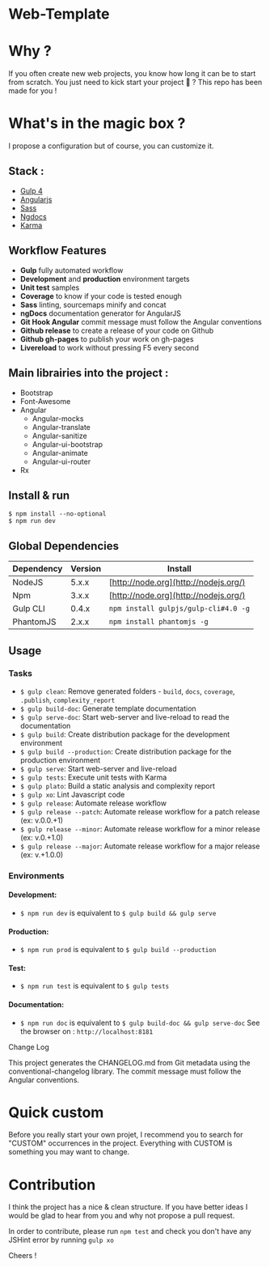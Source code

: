 Web-Template
===================

# Why ?
If you often create new web projects, you know how long it can be to start from scratch.
You just need to kick start your project :rocket: ? This repo has been made for you !

# What's in the magic box ?
I propose a configuration but of course, you can customize it.

## Stack :
- [Gulp 4](http://gulpjs.com/)
- [Angularjs](https://angularjs.org/)
- [Sass](http://sass-lang.com/)
- [Ngdocs](https://github.com/nikhilmodak/gulp-ngdocs)
- [Karma](http://karma-runner.github.io/)

## Workflow Features
- **Gulp** fully automated workflow
- **Development** and **production** environment targets
- **Unit test** samples
- **Coverage** to know if your code is tested enough
- **Sass** linting, sourcemaps minify and concat
- **ngDocs** documentation generator for AngularJS
- **Git Hook Angular** commit message must follow the Angular conventions
- **Github release** to create a release of your code on Github
- **Github gh-pages** to publish your work on gh-pages
- **Livereload** to work without pressing F5 every second

## Main librairies into the project :
- Bootstrap
- Font-Awesome
- Angular
	- Angular-mocks
	- Angular-translate
	- Angular-sanitize
	- Angular-ui-bootstrap
	- Angular-animate
	- Angular-ui-router
- Rx

## Install & run
```
$ npm install --no-optional
$ npm run dev
```

## Global Dependencies
| Dependency | Version | Install                               |
| ---------- | ------- | ------------------------------------- |
| NodeJS     | 5.x.x   | [http://node.org](http://nodejs.org/) |
| Npm        | 3.x.x   | [http://node.org](http://nodejs.org/) |
| Gulp CLI   | 0.4.x   | `npm install gulpjs/gulp-cli#4.0 -g`  |
| PhantomJS  | 2.x.x   | `npm install phantomjs -g`            |

## Usage
### Tasks
- `$ gulp clean`: Remove generated folders - `build`, `docs`, `coverage`, `.publish`, `complexity_report`
- `$ gulp build-doc`: Generate template documentation
- `$ gulp serve-doc`: Start web-server and live-reload to read the documentation
- `$ gulp build`: Create distribution package for the development environment
- `$ gulp build --production`: Create distribution package for the production environment
- `$ gulp serve`: Start web-server and live-reload
- `$ gulp tests`: Execute unit tests with Karma
- `$ gulp plato`: Build a static analysis and complexity report
- `$ gulp xo`: Lint Javascript code
- `$ gulp release`: Automate release workflow
- `$ gulp release --patch`: Automate release workflow for a patch release (ex: v.0.0.+1)
- `$ gulp release --minor`: Automate release workflow for a minor release (ex: v.0.+1.0)
- `$ gulp release --major`: Automate release workflow for a major release (ex: v.+1.0.0)

### Environments
#### Development:
- `$ npm run dev` is equivalent to `$ gulp build && gulp serve`

#### Production:
- `$ npm run prod` is equivalent to `$ gulp build --production`

#### Test:
- `$ npm run test` is equivalent to `$ gulp tests`

#### Documentation:
- `$ npm run doc` is equivalent to `$ gulp build-doc && gulp serve-doc`
See the browser on : `http://localhost:8181`

Change Log

This project generates the CHANGELOG.md from Git metadata using the conventional-changelog library. The commit message must follow the Angular conventions.

# Quick custom
Before you really start your own projet, I recommend you to search for "CUSTOM" occurrences in the project.
Everything with CUSTOM is something you may want to change.

# Contribution
I think the project has a nice & clean structure.
If you have better ideas I would be glad to hear from you and why not propose a pull request.

In order to contribute, please run `npm test` and check you don't have any JSHint error by running `gulp xo`

Cheers !
